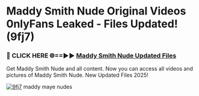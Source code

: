 # Maddy Smith Nude Original Videos 0nlyFans Leaked - Files Updated! (9fj7)

<h3>🔴 CLICK HERE 🌐==►► <a href="https://tinyurl.com/52m3yx9h" rel="nofollow">Maddy Smith Nude Updated Files</a></h3>

Get Maddy Smith Nude and all content. Now you can access all videos and pictures of Maddy Smith Nude. New Updated Files 2025!

[![9fj7](https://i.imgur.com/TnHtlc8.gif)](https://tinyurl.com/52m3yx9h)
maddy maye nudes